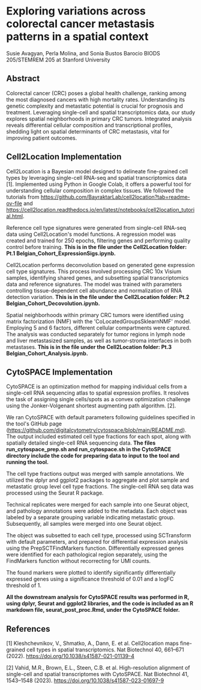 # Exploring variations across colorectal cancer metastasis patterns in a spatial context
Susie Avagyan, Perla Molina, and Sonia Bustos Barocio
BIODS 205/STEMREM 205 at Stanford University

## Abstract
Colorectal cancer (CRC) poses a global health challenge, ranking among the most diagnosed cancers with high mortality rates. Understanding its genetic complexity and metastatic potential is crucial for prognosis and treatment. Leveraging single-cell and spatial transcriptomics data, our study explores spatial neighborhoods in primary CRC tumors. Integrated analysis reveals differential cellular composition and transcriptional profiles, shedding light on spatial determinants of CRC metastasis, vital for improving patient outcomes.

## Cell2Location Implementation
Cell2Location is a Bayesian model designed to delineate fine-grained cell types by leveraging single-cell RNA-seq and spatial transcriptomics data [1]. Implemented using Python in Google Colab, it offers a powerful tool for understanding cellular composition in complex tissues. We followed the tutorials from https://github.com/BayraktarLab/cell2location?tab=readme-ov-file and https://cell2location.readthedocs.io/en/latest/notebooks/cell2location_tutorial.html.

Reference cell type signatures were generated from single-cell RNA-seq data using Cell2Location's model functions. A regression model was created and trained for 250 epochs, filtering genes and performing quality control before training. **This is in the file under the Cell2Location folder: Pt.1 Belgian_Cohort_ExpressionSigs.ipynb.**

Cell2Location performs deconvolution based on generated gene expression cell type signatures. This process involved processing CRC 10x Visium samples, identifying shared genes, and subsetting spatial transcriptomics data and reference signatures. The model was trained with parameters controlling tissue-dependent cell abundance and normalization of RNA detection variation. **This is in the file under the Cell2Location folder: Pt.2 Belgian_Cohort_Decovolution.ipynb.**

Spatial neighborhoods within primary CRC tumors were identified using matrix factorization (NMF) with the 'CoLocatedGroupsSklearnNMF' model. Employing 5 and 6 factors, different cellular compartments were captured. The analysis was conducted separately for tumor regions in lymph node and liver metastasized samples, as well as tumor-stroma interfaces in both metastases. **This is in the file under the Cell2Location folder: Pt.3 Belgian_Cohort_Analysis.ipynb.**

## CytoSPACE Implementation
CytoSPACE is an optimization method for mapping individual cells from a single-cell RNA sequencing atlas to spatial expression profiles. It resolves the task of assigning single cells/spots as a convex optimization challenge using the Jonker-Volgenant shortest augmenting path algorithm. [2]. 

We ran CytoSPACE with default parameters following guidelines specified in the tool's GitHub page (https://github.com/digitalcytometry/cytospace/blob/main/README.md). The output included estimated cell type fractions for each spot, along with spatially detailed single-cell RNA sequencing data. **The files run_cytospace_prep.sh and run_cytospace.sh in the CytoSPACE directory include the code for preparing data to input to the tool and running the tool.**

The cell type fractions output was merged with sample annotations. We utilized the dplyr and ggplot2 packages to aggregate and plot sample and metastatic group level cell type fractions. The single-cell RNA seq data was processed using the Seurat R package.

Technical replicates were merged for each sample into one Seurat object, and pathology annotations were added to the metadata. Each object was labeled by a separate grouping variable indicating metastatic group. Subsequently, all samples were merged into one Seurat object.

The object was subsetted to each cell type, processed using SCTransform with default parameters, and prepared for differential expression analysis using the PrepSCTFindMarkers function. Differentially expressed genes were identified for each pathological region separately, using the FindMarkers function without recorrecting for UMI counts.

The found markers were plotted to identify significantly differentially expressed genes using a significance threshold of 0.01 and a logFC threshold of 1. 

**All the downstream analysis for CytoSPACE results was performed in R, using dplyr, Seurat and ggplot2 libraries, and the code is included as an R markdown file, seurat_post_proc.Rmd, under the CytoSPACE folder.**

## References
[1] Kleshchevnikov, V., Shmatko, A., Dann, E. et al. Cell2location maps fine-grained cell types in spatial transcriptomics. Nat Biotechnol 40, 661–671 (2022). https://doi.org/10.1038/s41587-021-01139-4

[2] Vahid, M.R., Brown, E.L., Steen, C.B. et al. High-resolution alignment of single-cell and spatial transcriptomes with CytoSPACE. Nat Biotechnol 41, 1543–1548 (2023). https://doi.org/10.1038/s41587-023-01697-9
